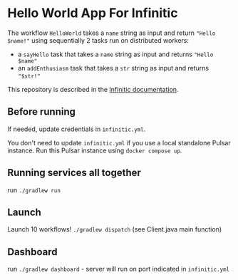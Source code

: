 # Hello World App For Infinitic

The workflow `HelloWorld` takes a `name` string as input and return `"Hello $name!"` using sequentially 2 tasks run on distributed workers:

- a `sayHello` task that takes a `name` string as input and returns `"Hello $name"`
- an `addEnthusiasm` task that takes a `str` string as input and returns `"$str!"`

This repository is described in the [Infinitic documentation](https://docs.infinitic.io/docs/introduction/hello-world).

## Before running
If needed, update credentials in `infinitic.yml`.

You don't need to update `infinitic.yml` if you use a local standalone Pulsar instance. Run this Pulsar instance using `docker compose up`.

## Running services all together
run `./gradlew run`

## Launch
Launch 10 workflows! `./gradlew dispatch` (see Client.java main function)

## Dashboard
run `./gradlew dashboard` - server will run on port indicated in `infinitic.yml`
